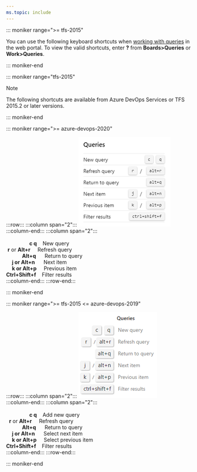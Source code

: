 ```yaml
---
ms.topic: include
---
```



<a id="queries-web-portal-shortcuts"></a>


::: moniker range=">= tfs-2015"


You can use the following keyboard shortcuts when [working with queries](../../boards/queries/using-queries.md) in the web portal. To view the valid shortcuts, enter **?** from **Boards>Queries** or **Work>Queries**. 

::: moniker-end  

::: moniker range="tfs-2015"  
> [!NOTE]  
> The following shortcuts are available from Azure DevOps Services or TFS 2015.2 or later versions.  

::: moniker-end  



::: moniker range=">= azure-devops-2020"


:::row:::
   :::column span="2":::
      ![Queries keyboard shortcuts](../../media/keyboard-shortcuts/queries-shortcuts-cloud.png)  
   :::column-end:::
   :::column span="2":::
      <br/> <br/> 
      &nbsp;&nbsp;&nbsp;&nbsp;&nbsp;&nbsp;&nbsp;&nbsp;&nbsp;&nbsp;&nbsp;&nbsp;&nbsp;&nbsp;&nbsp;&nbsp;**c q**&nbsp;&nbsp;&nbsp;&nbsp;New query  
      &nbsp;**r** or **Alt+r**&nbsp;&nbsp;&nbsp;&nbsp;&nbsp;Refresh query  
      &nbsp;&nbsp;&nbsp;&nbsp;&nbsp;&nbsp;&nbsp;&nbsp;&nbsp;&nbsp;&nbsp;**Alt+q**&nbsp;&nbsp;&nbsp;&nbsp;&nbsp;&nbsp;Return to query  
      &nbsp;&nbsp;&nbsp;&nbsp;**j or Alt+n**&nbsp;&nbsp;&nbsp;&nbsp;&nbsp;&nbsp;Next item  
      &nbsp;&nbsp;&nbsp;&nbsp;**k or Alt+p**&nbsp;&nbsp;&nbsp;&nbsp;&nbsp;Previous item  
      **Ctrl+Shift+f**&nbsp;&nbsp;&nbsp;&nbsp;Filter results  
   :::column-end:::
:::row-end:::
 
::: moniker-end



::: moniker range=">= tfs-2015 <= azure-devops-2019"


:::row:::
   :::column span="2":::
      ![Queries keyboard shortcuts](../../media/keyboard-shortcuts/queries-new-shortcut.png)  
   :::column-end:::
   :::column span="2":::
      <br/> <br/> 
      &nbsp;&nbsp;&nbsp;&nbsp;&nbsp;&nbsp;&nbsp;&nbsp;&nbsp;&nbsp;&nbsp;&nbsp;&nbsp;&nbsp;&nbsp;&nbsp;**c q**&nbsp;&nbsp;&nbsp;&nbsp;Add new query  
      &nbsp;&nbsp;**r** or **Alt+r**&nbsp;&nbsp;&nbsp;&nbsp;&nbsp;Refresh query  
      &nbsp;&nbsp;&nbsp;&nbsp;&nbsp;&nbsp;&nbsp;&nbsp;&nbsp;&nbsp;&nbsp;**Alt+q**&nbsp;&nbsp;&nbsp;&nbsp;&nbsp;&nbsp;Return to query  
      &nbsp;&nbsp;&nbsp;&nbsp;**j or Alt+n**&nbsp;&nbsp;&nbsp;&nbsp;&nbsp;&nbsp;Select next item  
      &nbsp;&nbsp;&nbsp;&nbsp;**k or Alt+p**&nbsp;&nbsp;&nbsp;&nbsp;&nbsp;Select previous item  
      **Ctrl+Shift+f**&nbsp;&nbsp;&nbsp;&nbsp;Filter results  
   :::column-end:::
:::row-end:::
 
::: moniker-end
